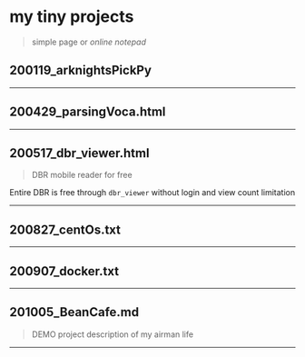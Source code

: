 # my tiny projects
> simple page or *online notepad*

## 200119_arknightsPickPy

---
## 200429_parsingVoca.html

---
## 200517_dbr_viewer.html

> DBR mobile reader for free

Entire DBR is free through `dbr_viewer` without login and view count limitation

---
## 200827_centOs.txt

---
## 200907_docker.txt

---
## 201005_BeanCafe.md

> DEMO project description of my airman life

---